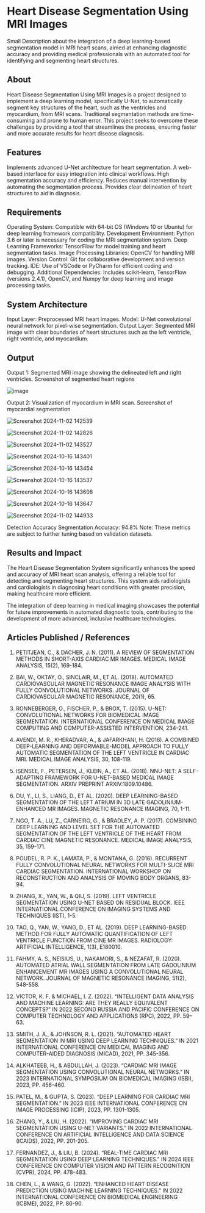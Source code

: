 # Heart Disease Segmentation Using MRI Images
Small Description about the integration of a deep learning-based segmentation model in MRI heart scans, aimed at enhancing diagnostic accuracy and providing medical professionals with an automated tool for identifying and segmenting heart structures.

## About
Heart Disease Segmentation Using MRI Images is a project designed to implement a deep learning model, specifically U-Net, to automatically segment key structures of the heart, such as the ventricles and myocardium, from MRI scans. Traditional segmentation methods are time-consuming and prone to human error. This project seeks to overcome these challenges by providing a tool that streamlines the process, ensuring faster and more accurate results for heart disease diagnosis.

## Features
Implements advanced U-Net architecture for heart segmentation.
A web-based interface for easy integration into clinical workflows.
High segmentation accuracy and efficiency.
Reduces manual intervention by automating the segmentation process.
Provides clear delineation of heart structures to aid in diagnosis.

## Requirements
Operating System: Compatible with 64-bit OS (Windows 10 or Ubuntu) for deep learning framework compatibility.
Development Environment: Python 3.6 or later is necessary for coding the MRI segmentation system.
Deep Learning Frameworks: TensorFlow for model training and heart segmentation tasks.
Image Processing Libraries: OpenCV for handling MRI images.
Version Control: Git for collaborative development and version tracking.
IDE: Use of VSCode or PyCharm for efficient coding and debugging.
Additional Dependencies: Includes scikit-learn, TensorFlow (versions 2.4.1), OpenCV, and Numpy for deep learning and image processing tasks.

## System Architecture
Input Layer: Preprocessed MRI heart images.
Model: U-Net convolutional neural network for pixel-wise segmentation.
Output Layer: Segmented MRI image with clear boundaries of heart structures such as the left ventricle, right ventricle, and myocardium.

## Output
Output 1: Segmented MRI image showing the delineated left and right ventricles. Screenshot of segmented heart regions

![image](https://github.com/user-attachments/assets/6201c6b2-a389-434d-80b7-45137573cd77)

Output 2: Visualization of myocardium in MRI scan. Screenshot of myocardial segmentation

![Screenshot 2024-11-02 142539](https://github.com/user-attachments/assets/d207bba1-c234-4b62-99a5-82a0483faf1e)

![Screenshot 2024-11-02 142826](https://github.com/user-attachments/assets/110cb571-92f2-43cd-9cec-8782337d7690)

![Screenshot 2024-11-02 143527](https://github.com/user-attachments/assets/7b4464ef-c206-421e-8790-de7d04acd480)

![Screenshot 2024-10-16 143401](https://github.com/user-attachments/assets/3e376e50-0224-4d95-9ce7-051fba8c51b6)

![Screenshot 2024-10-16 143454](https://github.com/user-attachments/assets/2ca3cb0a-0731-4d1f-80ab-4735ff2da969)

![Screenshot 2024-10-16 143537](https://github.com/user-attachments/assets/438a3e5d-1498-4a17-9802-0fea54f89097)

![Screenshot 2024-10-16 143608](https://github.com/user-attachments/assets/7c672080-949a-4c8b-a276-927b8911a902)

![Screenshot 2024-10-16 143647](https://github.com/user-attachments/assets/9e436984-e41c-4ce8-8607-73fa0d7790f6)

![Screenshot 2024-11-02 144933](https://github.com/user-attachments/assets/a4ccbe99-704f-4650-913f-920b957671db)

Detection Accuracy
Segmentation Accuracy: 94.8%
Note: These metrics are subject to further tuning based on validation datasets.

## Results and Impact
The Heart Disease Segmentation System significantly enhances the speed and accuracy of MRI heart scan analysis, offering a reliable tool for detecting and segmenting heart structures. This system aids radiologists and cardiologists in diagnosing heart conditions with greater precision, making healthcare more efficient.

The integration of deep learning in medical imaging showcases the potential for future improvements in automated diagnostic tools, contributing to the development of more advanced, inclusive healthcare technologies.

## Articles Published / References

1.	PETITJEAN, C., & DACHER, J. N. (2011). A REVIEW OF SEGMENTATION METHODS IN SHORT-AXIS CARDIAC MR IMAGES. MEDICAL IMAGE ANALYSIS, 15(2), 169-184.

2.	BAI, W., OKTAY, O., SINCLAIR, M., ET AL. (2018). AUTOMATED CARDIOVASCULAR MAGNETIC RESONANCE IMAGE ANALYSIS WITH FULLY CONVOLUTIONAL NETWORKS. JOURNAL OF CARDIOVASCULAR MAGNETIC RESONANCE, 20(1), 65.

3.	RONNEBERGER, O., FISCHER, P., & BROX, T. (2015). U-NET: CONVOLUTIONAL NETWORKS FOR BIOMEDICAL IMAGE SEGMENTATION. INTERNATIONAL CONFERENCE ON MEDICAL IMAGE COMPUTING AND COMPUTER-ASSISTED INTERVENTION, 234-241.

4.	AVENDI, M. R., KHERADVAR, A., & JAFARKHANI, H. (2016). A COMBINED DEEP-LEARNING AND DEFORMABLE-MODEL APPROACH TO FULLY AUTOMATIC SEGMENTATION OF THE LEFT VENTRICLE IN CARDIAC MRI. MEDICAL IMAGE ANALYSIS, 30, 108-119.

5.	ISENSEE, F., PETERSEN, J., KLEIN, A., ET AL. (2018). NNU-NET: A SELF-ADAPTING FRAMEWORK FOR U-NET-BASED MEDICAL IMAGE SEGMENTATION. ARXIV PREPRINT ARXIV:1809.10486.
6.	DU, Y., LI, S., LIANG, D., ET AL. (2020). DEEP LEARNING-BASED SEGMENTATION OF THE LEFT ATRIUM IN 3D LATE GADOLINIUM-ENHANCED MR IMAGES. MAGNETIC RESONANCE IMAGING, 70, 1-11.

7.	NGO, T. A., LU, Z., CARNEIRO, G., & BRADLEY, A. P. (2017). COMBINING DEEP LEARNING AND LEVEL SET FOR THE AUTOMATED SEGMENTATION OF THE LEFT VENTRICLE OF THE HEART FROM CARDIAC CINE MAGNETIC RESONANCE. MEDICAL IMAGE ANALYSIS, 35, 159-171.

8.	POUDEL, R. P. K., LAMATA, P., & MONTANA, G. (2016). RECURRENT FULLY CONVOLUTIONAL NEURAL NETWORKS FOR MULTI-SLICE MRI CARDIAC SEGMENTATION. INTERNATIONAL WORKSHOP ON RECONSTRUCTION AND ANALYSIS OF MOVING BODY ORGANS, 83-94.

9.	ZHANG, X., YAN, W., & QIU, S. (2019). LEFT VENTRICLE SEGMENTATION USING U-NET BASED ON RESIDUAL BLOCK. IEEE INTERNATIONAL CONFERENCE ON IMAGING SYSTEMS AND TECHNIQUES (IST), 1-5.

10.	TAO, Q., YAN, W., YANG, D., ET AL. (2019). DEEP LEARNING-BASED METHOD FOR FULLY AUTOMATIC QUANTIFICATION OF LEFT VENTRICLE FUNCTION FROM CINE MR IMAGES. RADIOLOGY: ARTIFICIAL INTELLIGENCE, 1(3), E180010.

11.	FAHMY, A. S., NEISIUS, U., NAKAMORI, S., & NEZAFAT, R. (2020). AUTOMATED ATRIAL WALL SEGMENTATION FROM LATE GADOLINIUM ENHANCEMENT MR IMAGES USING A CONVOLUTIONAL NEURAL NETWORK. JOURNAL OF MAGNETIC RESONANCE IMAGING, 51(2), 548-558.

12.	VICTOR, K. F. & MICHAEL, I. Z. (2022). “INTELLIGENT DATA ANALYSIS AND MACHINE LEARNING: ARE THEY REALLY EQUIVALENT CONCEPTS?” IN 2022 SECOND RUSSIA AND PACIFIC CONFERENCE ON COMPUTER TECHNOLOGY AND APPLICATIONS (RPC), 2022, PP. 59–63.
  
13.	SMITH, J. A., & JOHNSON, R. L. (2021). “AUTOMATED HEART SEGMENTATION IN MRI USING DEEP LEARNING TECHNIQUES.” IN 2021 INTERNATIONAL CONFERENCE ON MEDICAL IMAGING AND COMPUTER-AIDED DIAGNOSIS (MICAD), 2021, PP. 345-356.
   
14.	ALKHATEEB, H., & ABDULLAH, J. (2023). “CARDIAC MRI IMAGE SEGMENTATION USING CONVOLUTIONAL NEURAL NETWORKS.” IN 2023 INTERNATIONAL SYMPOSIUM ON BIOMEDICAL IMAGING (ISBI), 2023, PP. 456-460.
	
15.	PATEL, M., & GUPTA, S. (2023). “DEEP LEARNING FOR CARDIAC MRI SEGMENTATION.” IN 2023 IEEE INTERNATIONAL CONFERENCE ON IMAGE PROCESSING (ICIP), 2023, PP. 1301-1305.

16.	ZHANG, Y., & LIU, H. (2022). “IMPROVING CARDIAC MRI SEGMENTATION USING U-NET VARIANTS.” IN 2022 INTERNATIONAL CONFERENCE ON ARTIFICIAL INTELLIGENCE AND DATA SCIENCE (ICAIDS), 2022, PP. 201-205.

17.	FERNANDEZ, J., & LIU, B. (2024). “REAL-TIME CARDIAC MRI SEGMENTATION USING DEEP LEARNING TECHNIQUES.” IN 2024 IEEE CONFERENCE ON COMPUTER VISION AND PATTERN RECOGNITION (CVPR), 2024, PP. 478-483.

18.	CHEN, L., & WANG, G. (2022). “ENHANCED HEART DISEASE PREDICTION USING MACHINE LEARNING TECHNIQUES.” IN 2022 INTERNATIONAL CONFERENCE ON BIOMEDICAL ENGINEERING (ICBME), 2022, PP. 86-90.
